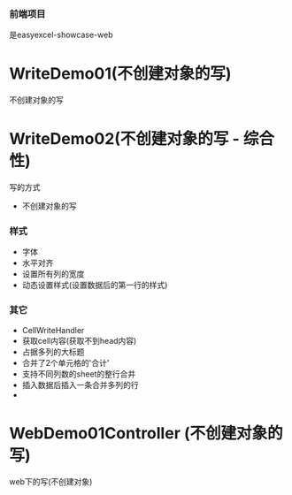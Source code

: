 ### 前端项目

是easyexcel-showcase-web

# WriteDemo01(不创建对象的写)

不创建对象的写

# WriteDemo02(不创建对象的写 - 综合性)

写的方式

- 不创建对象的写

### 样式

- 字体
- 水平对齐
- 设置所有列的宽度
- 动态设置样式(设置数据后的第一行的样式)

### 其它

- CellWriteHandler
- 获取cell内容(获取不到head内容)
- 占据多列的大标题
- 合并了2个单元格的'合计'
- 支持不同列数的sheet的整行合并
- 插入数据后插入一条合并多列的行
- 

# WebDemo01Controller (不创建对象的写)

web下的写(不创建对象)